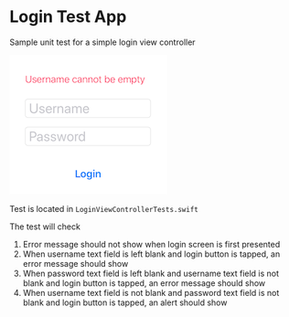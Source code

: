 # Login Test App

Sample unit test for a simple login view controller

![demoScreen](demoScreen.png)



Test is located in `LoginViewControllerTests.swift`

The test will check 

1. Error message should not show when login screen is first presented
2. When username text field is left blank and login button is tapped, an error message should show
3. When password text field is left blank and username text field is not blank and login button is tapped, an error message should show
4. When username text field is not blank and password text field is not blank and login button is tapped, an alert should show



